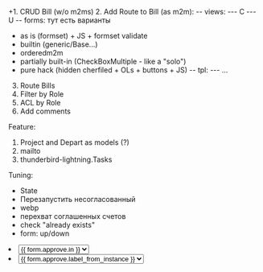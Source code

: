 +1. CRUD Bill (w/o m2ms)
2. Add Route to Bill (as m2m):
-- views:
--- C
--- U
-- forms: тут есть варианты
* as is (formset) + JS + formset validate
* builtin (generic/Base...)
* orderedm2m
* partially built-in (CheckBoxMultiple - like a "solo")
* pure hack (hidden cherfiled + OLs + buttons + JS)
-- tpl:
--- ...
3. Route Bills
4. Filter by Role
5. ACL by Role
6. Add comments

Feature:
1. Project and Depart as models (?)
2. mailto
3. thunderbird-lightning.Tasks

Tuning:
* State
* Перезапустить несогласованный
* webp
* перехват соглашенных счетов
* check "already exists"
* form: up/down

<li> <select name="form-{{forloop.counter0}}-approve" id="id_form-{{forloop.counter0}}-approve"> <option value="{{form.approve.pk}}" selected="selected"> {{ form.approve.in }} </option> </select> </li>
<li>
	<select name="form-{{forloop.counter0}}-approve" id="id_form-{{forloop.counter0}}-approve">
		<option value="{{form.approve.pk}}" selected="selected">
			{{ form.approve.label_from_instance }}
		</option>
	</select>
</li>
